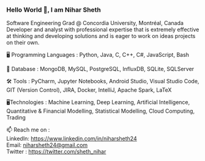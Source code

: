 ### Hello World 👋, I am Nihar Sheth
Software Engineering Grad @ Concordia University, Montréal, Canada<br>
Developer and analyst with professional expertise that is extremely effective at thinking and developing solutions and is eager to work on ideas projects on their own.

🖥️ Programming Languages :
Python, Java, C, C++, C#, JavaScript, Bash

💾 Database :
MongoDB, MySQL, PostgreSQL, InfluxDB, SQLite, SQLServer

🛠️ Tools :
PyCharm, Jupyter Notebooks, Android Studio, Visual Studio Code, GIT (Version Control), JIRA, Docker, IntelliJ, Apache Spark, LaTeX

🖥️Technologies :
Machine Learning, Deep Learning, Artificial Intelligence, Quantitative & Financial Modelling, Statistical Modelling, Cloud Computing, Trading

📫 Reach me on :<br>
LinkedIn: https://www.linkedin.com/in/niharsheth24<br>
Email: niharsheth24@gmail.com<br>
Twitter : https://twitter.com/sheth_nihar<br>

<!--
**nihar1805/nihar1805** is a ✨ _special_ ✨ repository because its `README.md` (this file) appears on your GitHub profile.
-->
